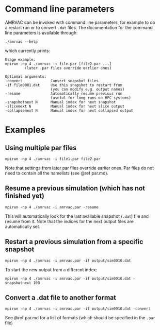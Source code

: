 # Command line parameters

AMRVAC can be invoked with command line parameters, for example to do a restart
run or to convert `.dat` files. The documentation for the command line
parameters is available through:

    ./amrvac --help

which currently prints:

    Usage example:
    mpirun -np 4 ./amrvac -i file.par [file2.par ...]
             (later .par files override earlier ones)

    Optional arguments:
    -convert             Convert snapshot files
    -if file0001.dat     Use this snapshot to restart from
                         (you can modify e.g. output names)
    -resume              Automatically resume previous run
                         (useful for long runs on HPC systems)
    -snapshotnext N      Manual index for next snapshot
    -slicenext N         Manual index for next slice output
    -collapsenext N      Manual index for next collapsed output

# Examples

## Using multiple par files

    mpirun -np 4 ./amrvac -i file1.par file2.par

Note that settings from later par files override earlier ones. Par files do not
need to contain all the namelists (see @ref par.md).

## Resume a previous simulation (which has not finished yet)

    mpirun -np 4 ./amrvac -i amrvac.par -resume

This will automatically look for the last available snapshot (`.dat`) file and
resume from it. Note that the indices for the next output files are
automatically set.

## Restart a previous simulation from a specific snapshot

    mpirun -np 4 ./amrvac -i amrvac.par -if output/sim0010.dat

To start the new output from a different index:

    mpirun -np 4 ./amrvac -i amrvac.par -if output/sim0010.dat -snapshotnext 100

## Convert a .dat file to another format

    mpirun -np 4 ./amrvac -i amrvac.par -if output/sim0010.dat -convert

See @ref par.md for a list of formats (which should be specified in the `.par` file)
